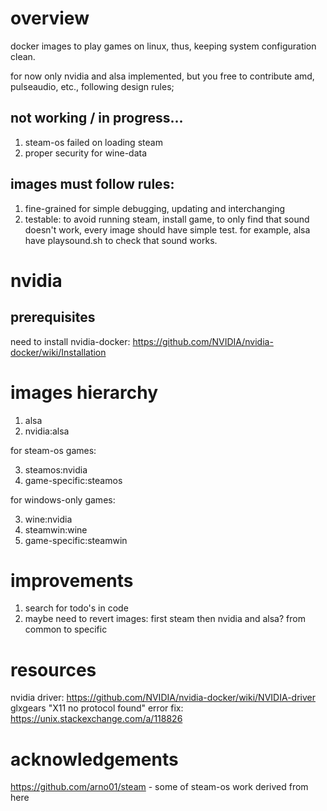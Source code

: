 # overview
docker images to play games on linux, thus, keeping system configuration clean.

for now only nvidia and alsa implemented, but you free to contribute amd, pulseaudio, etc., following design rules;

## not working / in progress...
1. steam-os failed on loading steam
2. proper security for wine-data

## images must follow rules:
1. fine-grained for simple debugging, updating and interchanging
2. testable: 
to avoid running steam, install game, to only find that sound doesn't work, 
every image should have simple test. for example, alsa have playsound.sh to check that sound works.

# nvidia
## prerequisites
need to install nvidia-docker: https://github.com/NVIDIA/nvidia-docker/wiki/Installation

# images hierarchy
1. alsa
2. nvidia:alsa

for steam-os games:

3. steamos:nvidia
4. game-specific:steamos

for windows-only games:

3. wine:nvidia
4. steamwin:wine
5. game-specific:steamwin

# improvements
1. search for todo's in code
2. maybe need to revert images: first steam then nvidia and alsa? from common to specific

# resources
nvidia driver: https://github.com/NVIDIA/nvidia-docker/wiki/NVIDIA-driver
glxgears "X11 no protocol found" error fix: https://unix.stackexchange.com/a/118826

# acknowledgements
https://github.com/arno01/steam - some of steam-os work derived from here
